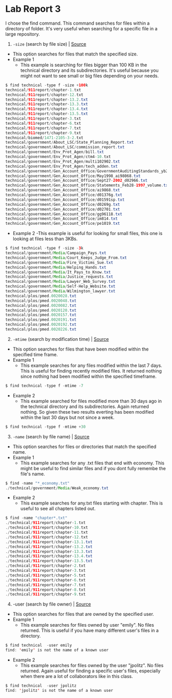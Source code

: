 # Lab Report 3
I chose the find command. This command searches for files within a directory of folder. It's very useful when searching for a specific file in a large repository.

1. `-size` (search by file size) | [Source](http://linuxcommand.org/lc3_man_pages/find1.html) 
- This option searches for files that match the specified size.
- Example 1
  -  This example is searching for files bigger than 100 KB in the technical directory and its subdirectories. It's useful because you might not want to see small or big files depending on your needs.
```java
$ find technical -type f -size +100k
technical/911report/chapter-1.txt
technical/911report/chapter-12.txt
technical/911report/chapter-13.2.txt
technical/911report/chapter-13.3.txt
technical/911report/chapter-13.4.txt
technical/911report/chapter-13.5.txt
technical/911report/chapter-3.txt
technical/911report/chapter-6.txt
technical/911report/chapter-7.txt
technical/911report/chapter-9.txt
technical/biomed/1471-2105-3-2.txt
technical/government/About_LSC/State_Planning_Report.txt
technical/government/About_LSC/commission_report.txt
technical/government/Env_Prot_Agen/bill.txt
technical/government/Env_Prot_Agen/ctm4-10.txt
technical/government/Env_Prot_Agen/multi102902.txt
technical/government/Env_Prot_Agen/tech_adden.txt
technical/government/Gen_Account_Office/GovernmentAuditingStandards_yb2002ed.txt
technical/government/Gen_Account_Office/May1998_ai98068.txt
technical/government/Gen_Account_Office/Sept27-2002_d02966.txt
technical/government/Gen_Account_Office/Statements_Feb28-1997_volume.txt
technical/government/Gen_Account_Office/ai9868.txt
technical/government/Gen_Account_Office/d01376g.txt
technical/government/Gen_Account_Office/d01591sp.txt
technical/government/Gen_Account_Office/d0269g.txt
technical/government/Gen_Account_Office/d02701.txt
technical/government/Gen_Account_Office/gg96118.txt
technical/government/Gen_Account_Office/im814.txt
technical/government/Gen_Account_Office/pe1019.txt
```
- Example 2
  -This example is useful for looking for small files, this one is looking at files less than 3KBs.
```java
$ find technical -type f -size -3k 
technical/government/Media/Campaign_Pays.txt
technical/government/Media/Court_Keeps_Judge_From.txt
technical/government/Media/Fire_Victims_Sue.txt
technical/government/Media/Helping_Hands.txt
technical/government/Media/It_Pays_to_Know.txt
technical/government/Media/Justice_requests.txt
technical/government/Media/Lawyer_Web_Survey.txt
technical/government/Media/Self-Help_Website.txt
technical/government/Media/Wilmington_lawyer.txt
technical/plos/pmed.0020028.txt
technical/plos/pmed.0020048.txt
technical/plos/pmed.0020082.txt
technical/plos/pmed.0020120.txt
technical/plos/pmed.0020157.txt
technical/plos/pmed.0020191.txt
technical/plos/pmed.0020192.txt
technical/plos/pmed.0020226.txt
```
2. `-mtime` (search by modification time) | [Source](http://linuxcommand.org/lc3_man_pages/find1.html) 
- This option searches for files that have been modified within the specified time frame.
- Example 1
  -  This example searches for any files modified within the last 7 days. This is useful for finding recently modified files. It returned nothing since nothing had been modified within the specified timeframe.
 ``` java
 $ find technical -type f -mtime -7
```
- Example 2
  - This example searched for files modified more than 30 days ago in the technical directory and its subdirectories. Again returned nothing. So given these two results everting has been modified within the last 30 days but not since a week.
``` java
$ find technical -type f -mtime +30
```
3. `-name` (search by file name) | [Source](http://linuxcommand.org/lc3_man_pages/find1.html) 
- This option searches for files or directories that match the specified name.
- Example 1
  - This example searches for any .txt files that end with economy. This might be useful to find similar files and if you dont fully remembe the file's name.
```java
$ find -name "*_economy.txt"
./technical/government/Media/Weak_economy.txt
```
- Example 2
  - This example searches for any.txt files starting with chapter. This is useful to see all chapters listed out.
```java
$ find -name "chapter*.txt"
./technical/911report/chapter-1.txt
./technical/911report/chapter-10.txt
./technical/911report/chapter-11.txt
./technical/911report/chapter-12.txt
./technical/911report/chapter-13.1.txt
./technical/911report/chapter-13.2.txt
./technical/911report/chapter-13.3.txt
./technical/911report/chapter-13.4.txt
./technical/911report/chapter-13.5.txt
./technical/911report/chapter-2.txt
./technical/911report/chapter-3.txt
./technical/911report/chapter-5.txt
./technical/911report/chapter-6.txt
./technical/911report/chapter-7.txt
./technical/911report/chapter-8.txt
./technical/911report/chapter-9.txt
```
4. -user (search by file owner) | [Source](http://linuxcommand.org/lc3_man_pages/find1.html) 
- This option searches for files that are owned by the specified user.
- Example 1
  -  This example searches for files owned by user "emily". No files returned. This is useful if you have many different user's files in a directory.
```java
$ find technical  -user emily
find: 'emily' is not the name of a known user
```
- Example 2
  - This example searches for files owned by the user "jpolitz". No files returned. Again useful for finding a specific user's files, especially when there are a lot of collaborators like in this class.
```java
$ find technical  -user jpolitz   
find: 'jpolitz' is not the name of a known user
```
